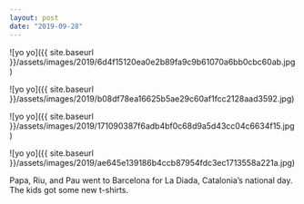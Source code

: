 ```yaml
---
layout: post
date: "2019-09-28"
---
```


![yo yo]({{ site.baseurl }}/assets/images/2019/6d4f15120ea0e2b89fa9c9b61070a6bb0cbc60ab.jpg)

![yo yo]({{ site.baseurl }}/assets/images/2019/b08df78ea16625b5ae29c60af1fcc2128aad3592.jpg)

![yo yo]({{ site.baseurl }}/assets/images/2019/171090387f6adb4bf0c68d9a5d43cc04c6634f15.jpg)

![yo yo]({{ site.baseurl }}/assets/images/2019/ae645e139186b4ccb87954fdc3ec1713558a221a.jpg)

Papa, Riu, and Pau went to Barcelona for La Diada, Catalonia’s national day. The kids got some new t-shirts.
